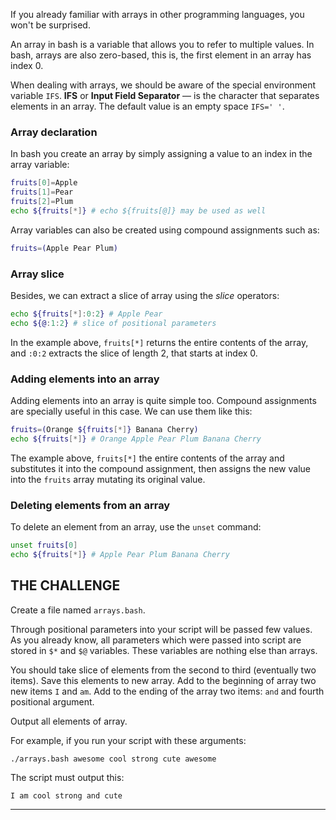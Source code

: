 If you already familiar with arrays in other programming languages, you won't be surprised.

An array in bash is a variable that allows you to refer to multiple values. In bash, arrays are also zero-based, this is, the first element in an array has index 0.

When dealing with arrays, we should be aware of the special environment variable `IFS`. **IFS** or **Input Field Separator** — is the character that separates elements in an array. The default value is an empty space `IFS=' '`.

### Array declaration

In bash you create an array by simply assigning a value to an index in the array variable:

```bash
fruits[0]=Apple
fruits[1]=Pear
fruits[2]=Plum
echo ${fruits[*]} # echo ${fruits[@]} may be used as well
```

Array variables can also be created using compound assignments such as:

```bash
fruits=(Apple Pear Plum)
```

### Array slice

Besides, we can extract a slice of array using the _slice_ operators:

```bash
echo ${fruits[*]:0:2} # Apple Pear
echo ${@:1:2} # slice of positional parameters
```

In the example above, `fruits[*]` returns the entire contents of the array, and `:0:2` extracts the slice of length 2, that starts at index 0.

### Adding elements into an array

Adding elements into an array is quite simple too. Compound assignments are specially useful in this case. We can use them like this:

```bash
fruits=(Orange ${fruits[*]} Banana Cherry)
echo ${fruits[*]} # Orange Apple Pear Plum Banana Cherry
```

The example above, `fruits[*]` the entire contents of the array and substitutes it into the compound assignment, then assigns the new value into the `fruits` array mutating its original value.

### Deleting elements from an array

To delete an element from an array, use the `unset` command:

```bash
unset fruits[0]
echo ${fruits[*]} # Apple Pear Plum Banana Cherry
```

## THE CHALLENGE

Create a file named `arrays.bash`.

Through positional parameters into your script will be passed few values. As you already know, all parameters which were passed into script are stored in `$*` and `$@` variables. These variables are nothing else than arrays.

You should take slice of elements from the second to third (eventually two items). Save this elements to new array. Add to the beginning of array two new items `I` and `am`. Add to the ending of the array two items: `and` and fourth positional argument.

Output all elements of array.

For example, if you run your script with these arguments:

    ./arrays.bash awesome cool strong cute awesome

The script must output this:

    I am cool strong and cute

---
